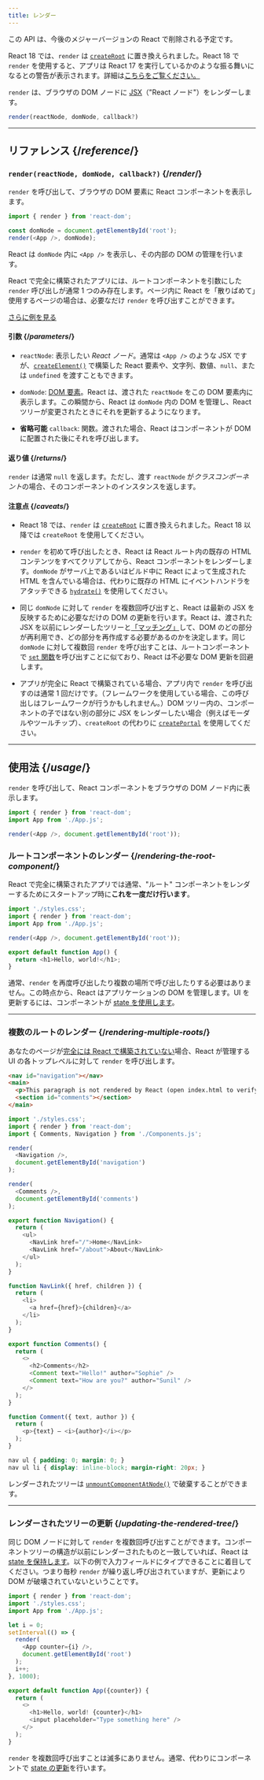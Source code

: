 ```yaml
---
title: レンダー
---
```


<Deprecated>

この API は、今後のメジャーバージョンの React で削除される予定です。

React 18 では、`render` は [`createRoot`](/reference/react-dom/client/createRoot) に置き換えられました。React 18 で `render` を使用すると、アプリは React 17 を実行しているかのような振る舞いになるとの警告が表示されます。詳細は[こちらをご覧ください。](/blog/2022/03/08/react-18-upgrade-guide#updates-to-client-rendering-apis)

</Deprecated>

<Intro>

`render` は、ブラウザの DOM ノードに [JSX](/learn/writing-markup-with-jsx)（"React ノード"）をレンダーします。

```js
render(reactNode, domNode, callback?)
```

</Intro>

<InlineToc />

---

## リファレンス {/*reference*/}

### `render(reactNode, domNode, callback?)` {/*render*/}

`render` を呼び出して、ブラウザの DOM 要素に React コンポーネントを表示します。

```js
import { render } from 'react-dom';

const domNode = document.getElementById('root');
render(<App />, domNode);
```

React は `domNode` 内に `<App />` を表示し、その内部の DOM の管理を行います。

React で完全に構築されたアプリには、ルートコンポーネントを引数にした `render` 呼び出しが通常 1 つのみ存在します。ページ内に React を「散りばめて」使用するページの場合は、必要なだけ `render` を呼び出すことができます。

[さらに例を見る](#usage)

#### 引数 {/*parameters*/}

* `reactNode`: 表示したい *React ノード*。通常は `<App />` のような JSX ですが、[`createElement()`](/reference/react/createElement) で構築した React 要素や、文字列、数値、`null`、または `undefined` を渡すこともできます。

* `domNode`: [DOM 要素](https://developer.mozilla.org/en-US/docs/Web/API/Element)。React は、渡された `reactNode` をこの DOM 要素内に表示します。この瞬間から、React は `domNode` 内の DOM を管理し、React ツリーが変更されたときにそれを更新するようになります。

* **省略可能** `callback`: 関数。渡された場合、React はコンポーネントが DOM に配置された後にそれを呼び出します。


#### 返り値 {/*returns*/}

`render` は通常 `null` を返します。ただし、渡す `reactNode` が*クラスコンポーネント*の場合、そのコンポーネントのインスタンスを返します。

#### 注意点 {/*caveats*/}

* React 18 では、`render` は [`createRoot`](/reference/react-dom/client/createRoot) に置き換えられました。React 18 以降では `createRoot` を使用してください。

* `render` を初めて呼び出したとき、React は React ルート内の既存の HTML コンテンツをすべてクリアしてから、React コンポーネントをレンダーします。`domNode` がサーバ上であるいはビルド中に React によって生成された HTML を含んでいる場合は、代わりに既存の HTML にイベントハンドラをアタッチできる [`hydrate()`](/reference/react-dom/hydrate) を使用してください。

* 同じ `domNode` に対して `render` を複数回呼び出すと、React は最新の JSX を反映するために必要なだけの DOM の更新を行います。React は、渡された JSX を以前にレンダーしたツリーと[「マッチング」](/learn/preserving-and-resetting-state)して、DOM のどの部分が再利用でき、どの部分を再作成する必要があるのかを決定します。同じ `domNode` に対して複数回 `render` を呼び出すことは、ルートコンポーネントで [`set` 関数](/reference/react/useState#setstate)を呼び出すことに似ており、React は不必要な DOM 更新を回避します。

* アプリが完全に React で構築されている場合、アプリ内で `render` を呼び出すのは通常 1 回だけです。（フレームワークを使用している場合、この呼び出しはフレームワークが行うかもしれません。）DOM ツリー内の、コンポーネントの子ではない別の部分に JSX をレンダーしたい場合（例えばモーダルやツールチップ）、`createRoot` の代わりに [`createPortal`](/reference/react-dom/createPortal) を使用してください。

---

## 使用法 {/*usage*/}

`render` を呼び出して、<CodeStep step={1}>React コンポーネント</CodeStep>を<CodeStep step={2}>ブラウザの DOM ノード</CodeStep>内に表示します。

```js [[1, 4, "<App />"], [2, 4, "document.getElementById('root')"]]
import { render } from 'react-dom';
import App from './App.js';

render(<App />, document.getElementById('root'));
```

### ルートコンポーネントのレンダー {/*rendering-the-root-component*/}

React で完全に構築されたアプリでは通常、"ルート" コンポーネントをレンダーするためにスタートアップ時に**これを一度だけ行います**。

<Sandpack>

```js index.js active
import './styles.css';
import { render } from 'react-dom';
import App from './App.js';

render(<App />, document.getElementById('root'));
```

```js App.js
export default function App() {
  return <h1>Hello, world!</h1>;
}
```

</Sandpack>

通常、`render` を再度呼び出したり複数の場所で呼び出したりする必要はありません。この時点から、React はアプリケーションの DOM を管理します。UI を更新するには、コンポーネントが [state を使用します](/reference/react/useState)。

---

### 複数のルートのレンダー {/*rendering-multiple-roots*/}

あなたのページが[完全には React で構築されていない](/learn/add-react-to-an-existing-project#using-react-for-a-part-of-your-existing-page)場合、React が管理する UI の各トップレベルに対して `render` を呼び出します。

<Sandpack>

```html public/index.html
<nav id="navigation"></nav>
<main>
  <p>This paragraph is not rendered by React (open index.html to verify).</p>
  <section id="comments"></section>
</main>
```

```js index.js active
import './styles.css';
import { render } from 'react-dom';
import { Comments, Navigation } from './Components.js';

render(
  <Navigation />,
  document.getElementById('navigation')
);

render(
  <Comments />,
  document.getElementById('comments')
);
```

```js Components.js
export function Navigation() {
  return (
    <ul>
      <NavLink href="/">Home</NavLink>
      <NavLink href="/about">About</NavLink>
    </ul>
  );
}

function NavLink({ href, children }) {
  return (
    <li>
      <a href={href}>{children}</a>
    </li>
  );
}

export function Comments() {
  return (
    <>
      <h2>Comments</h2>
      <Comment text="Hello!" author="Sophie" />
      <Comment text="How are you?" author="Sunil" />
    </>
  );
}

function Comment({ text, author }) {
  return (
    <p>{text} — <i>{author}</i></p>
  );
}
```

```css
nav ul { padding: 0; margin: 0; }
nav ul li { display: inline-block; margin-right: 20px; }
```

</Sandpack>

レンダーされたツリーは [`unmountComponentAtNode()`](/reference/react-dom/unmountComponentAtNode) で破棄することができます。

---

### レンダーされたツリーの更新 {/*updating-the-rendered-tree*/}

同じ DOM ノードに対して `render` を複数回呼び出すことができます。コンポーネントツリーの構造が以前にレンダーされたものと一致していれば、React は [state を保持します](/learn/preserving-and-resetting-state)。以下の例で入力フィールドにタイプできることに着目してください。つまり毎秒 `render` が繰り返し呼び出されていますが、更新により DOM が破壊されていないということです。

<Sandpack>

```js index.js active
import { render } from 'react-dom';
import './styles.css';
import App from './App.js';

let i = 0;
setInterval(() => {
  render(
    <App counter={i} />,
    document.getElementById('root')
  );
  i++;
}, 1000);
```

```js App.js
export default function App({counter}) {
  return (
    <>
      <h1>Hello, world! {counter}</h1>
      <input placeholder="Type something here" />
    </>
  );
}
```

</Sandpack>

`render` を複数回呼び出すことは滅多にありません。通常、代わりにコンポーネントで [state の更新](/reference/react/useState)を行います。
